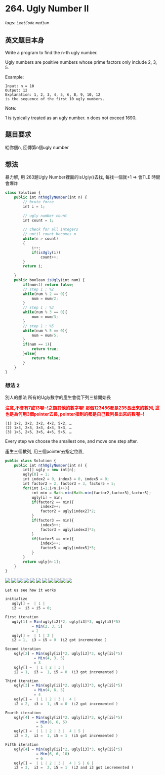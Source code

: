 # 264. Ugly Number II
###### tags: `LeetCode` `medium`

## 英文題目本身
Write a program to find the n-th ugly number.

Ugly numbers are positive numbers whose prime factors only include 2, 3, 5. 

Example:
```
Input: n = 10
Output: 12
Explanation: 1, 2, 3, 4, 5, 6, 8, 9, 10, 12 
is the sequence of the first 10 ugly numbers.
```
Note:

1 is typically treated as an ugly number.
n does not exceed 1690.
## 題目要求
給你個n, 回傳第n個ugly number
## 想法
暴力解, 用 263題Ugly Number裡面的isUgly()去找, 每找一個就+1
=> 會TLE 時間會爆炸
```javascript
class Solution {
    public int nthUglyNumber(int n) {
        // brute force
        int i = 1; 
          
        // ugly number count  
        int count = 1;  
          
        // check for all integers  
        // until count becomes n  
        while(n > count) 
        { 
            i++; 
            if(isUgly(i)) 
                count++; 
        } 
        return i;
        
    }
    public boolean isUgly(int num) {
        if(num<1) return false;
        // step 1 : %2
        while(num % 2 == 0){
            num = num/2;
        }
        // step 1 : %3
        while(num % 3 == 0){
            num = num/3;
        }
        // step 1 : %5
        while(num % 5 == 0){
            num = num/5;
        }
        if(num == 1){
            return true;
        }else{
            return false;
        }
    }
}
```

### 想法 2
別人的想法
所有的Ugly數字的產生會從下列三排開始長

<font color="#FF0000">**注意,不會有7或13喔~!之類其他的數字喔! 那個123456都是235長出來的數列, 這也是為何用3個pointer去長, pointer指到的都是自己數列長出來的數喔~!**</font>
```
(1) 1×2, 2×2, 3×2, 4×2, 5×2, …
(2) 1×3, 2×3, 3×3, 4×3, 5×3, …
(3) 1×5, 2×5, 3×5, 4×5, 5×5, …
```
Every step we choose the smallest one, and move one step after.

產生三個數列, 
用三個pointer去指定位置, 

```javascript
public class Solution {
    public int nthUglyNumber(int n) {
        int[] ugly = new int[n];
        ugly[0] = 1;
        int index2 = 0, index3 = 0, index5 = 0;
        int factor2 = 2, factor3 = 3, factor5 = 5;
        for(int i=1;i<n;i++){
            int min = Math.min(Math.min(factor2,factor3),factor5);
            ugly[i] = min;
            if(factor2 == min){
                index2++;
                factor2 = ugly[index2]*2;
            }
            if(factor3 == min){
                index3++;
                factor3 = ugly[index3]*3;
            }
            if(factor5 == min){
                index5++;
                factor5 = ugly[index5]*5;
            }
        }
        return ugly[n-1];
    }
}
```
![](https://i.imgur.com/S1kaM1s.png)
![](https://i.imgur.com/Z1FeM5Z.png)
![](https://i.imgur.com/rgB8ynU.png)
![](https://i.imgur.com/xgJLj4e.png)
![](https://i.imgur.com/iffHhKj.png)
![](https://i.imgur.com/rIpt2yX.png)
![](https://i.imgur.com/kXZG3Bm.png)
![](https://i.imgur.com/oeseIck.png)
![](https://i.imgur.com/zUpeiq3.png)
![](https://i.imgur.com/QKuq4LP.png)
![](https://i.imgur.com/IABSxku.png)


```javascript
Let us see how it works

initialize
   ugly[] =  | 1 |
   i2 =  i3 = i5 = 0;

First iteration
   ugly[1] = Min(ugly[i2]*2, ugly[i3]*3, ugly[i5]*5)
            = Min(2, 3, 5)
            = 2
   ugly[] =  | 1 | 2 |
   i2 = 1,  i3 = i5 = 0  (i2 got incremented ) 

Second iteration
    ugly[2] = Min(ugly[i2]*2, ugly[i3]*3, ugly[i5]*5)
             = Min(4, 3, 5)
             = 3
    ugly[] =  | 1 | 2 | 3 |
    i2 = 1,  i3 =  1, i5 = 0  (i3 got incremented ) 

Third iteration
    ugly[3] = Min(ugly[i2]*2, ugly[i3]*3, ugly[i5]*5)
             = Min(4, 6, 5)
             = 4
    ugly[] =  | 1 | 2 | 3 |  4 |
    i2 = 2,  i3 =  1, i5 = 0  (i2 got incremented )

Fourth iteration
    ugly[4] = Min(ugly[i2]*2, ugly[i3]*3, ugly[i5]*5)
              = Min(6, 6, 5)
              = 5
    ugly[] =  | 1 | 2 | 3 |  4 | 5 |
    i2 = 2,  i3 =  1, i5 = 1  (i5 got incremented )

Fifth iteration
    ugly[4] = Min(ugly[i2]*2, ugly[i3]*3, ugly[i5]*5)
              = Min(6, 6, 10)
              = 6
    ugly[] =  | 1 | 2 | 3 |  4 | 5 | 6 |
    i2 = 3,  i3 =  2, i5 = 1  (i2 and i3 got incremented )

```
